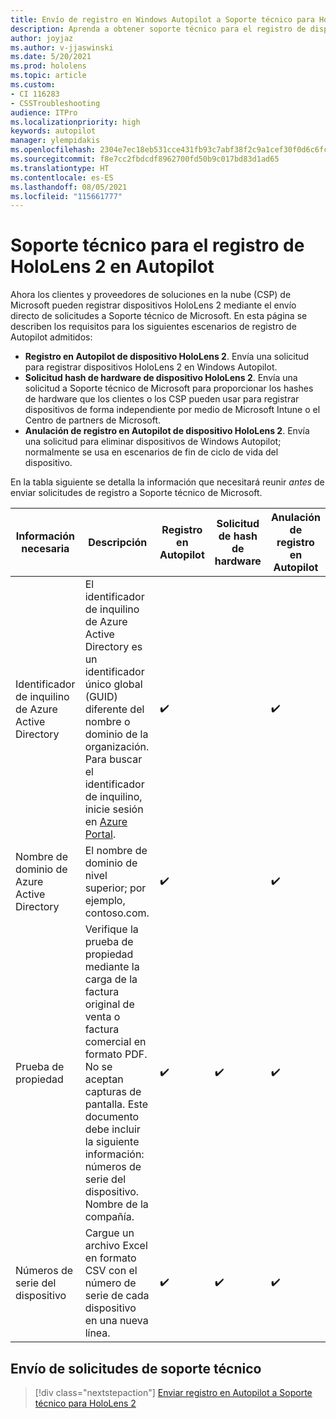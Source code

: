 ```yaml
---
title: Envío de registro en Windows Autopilot a Soporte técnico para HoloLens 2
description: Aprenda a obtener soporte técnico para el registro de dispositivos HoloLens 2 en Autopilot.
author: joyjaz
ms.author: v-jjaswinski
ms.date: 5/20/2021
ms.prod: hololens
ms.topic: article
ms.custom:
- CI 116283
- CSSTroubleshooting
audience: ITPro
ms.localizationpriority: high
keywords: autopilot
manager: ylempidakis
ms.openlocfilehash: 2304e7ec18eb531cce431fb93c7abf38f2c9a1cef30f0d6c6fcaac6c95281f8e
ms.sourcegitcommit: f8e7cc2fbdcdf8962700fd50b9c017bd83d1ad65
ms.translationtype: HT
ms.contentlocale: es-ES
ms.lasthandoff: 08/05/2021
ms.locfileid: "115661777"
---
```

# <a name="hololens-2-registration-support-for-autopilot"></a>Soporte técnico para el registro de HoloLens 2 en Autopilot

Ahora los clientes y proveedores de soluciones en la nube (CSP) de Microsoft pueden registrar dispositivos HoloLens 2 mediante el envío directo de solicitudes a Soporte técnico de Microsoft. En esta página se describen los requisitos para los siguientes escenarios de registro de Autopilot admitidos:

- **Registro en Autopilot de dispositivo HoloLens 2**. Envía una solicitud para registrar dispositivos HoloLens 2 en Windows Autopilot.
- **Solicitud hash de hardware de dispositivo HoloLens 2**. Envía una solicitud a Soporte técnico de Microsoft para proporcionar los hashes de hardware que los clientes o los CSP pueden usar para registrar dispositivos de forma independiente por medio de Microsoft Intune o el Centro de partners de Microsoft.
- **Anulación de registro en Autopilot de dispositivo HoloLens 2**. Envía una solicitud para eliminar dispositivos de Windows Autopilot; normalmente se usa en escenarios de fin de ciclo de vida del dispositivo.

En la tabla siguiente se detalla la información que necesitará reunir *antes* de enviar solicitudes de registro a Soporte técnico de Microsoft.

| Información necesaria | Descripción | Registro en Autopilot  | Solicitud de hash de hardware | Anulación de registro en Autopilot |
------------|-------------------------------|--------------------------------------------------|------------------------------|--------------------------------|
|  Identificador de inquilino de Azure Active Directory    |    El identificador de inquilino de Azure Active Directory es un identificador único global (GUID) diferente del nombre o dominio de la organización.    Para buscar el identificador de inquilino, inicie sesión en [Azure Portal](https://portal.azure.com/#blade/Microsoft_AAD_IAM/ActiveDirectoryMenuBlade/Properties).    |     ✔️                         |                              |                         ✔️                        |
|  Nombre de dominio de Azure Active Directory    |   El nombre de dominio de nivel superior; por ejemplo, contoso.com.    |     ✔️                         |                              |                         ✔️                        |
|  Prueba de propiedad    |   Verifique la prueba de propiedad mediante la carga de la factura original de venta o factura comercial en formato PDF. No se aceptan capturas de pantalla. Este documento debe incluir la siguiente información: números de serie del dispositivo. Nombre de la compañía.     |     ✔️                         |              ✔️                |                         ✔️                        |
|  Números de serie del dispositivo    |   Cargue un archivo Excel en formato CSV con el número de serie de cada dispositivo en una nueva línea.     |     ✔️                         |              ✔️                |                         ✔️                        |

## <a name="submit-support-requests"></a>Envío de solicitudes de soporte técnico

> [!div class="nextstepaction"]
> [Enviar registro en Autopilot a Soporte técnico para HoloLens 2](https://prod.support.services.microsoft.com/supportrequestform/0d8bf192-cab7-6d39-143d-5a17840b9f5f)
